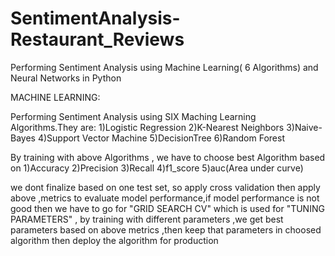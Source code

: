 # SentimentAnalysis-Restaurant_Reviews
Performing Sentiment Analysis using Machine Learning( 6 Algorithms) and Neural Networks  in Python

MACHINE LEARNING:

Performing Sentiment Analysis using SIX Maching Learning Algorithms.They are:
      1)Logistic Regression
      2)K-Nearest Neighbors
      3)Naive-Bayes
      4)Support Vector Machine
      5)DecisionTree
      6)Random Forest
      
By training with above Algorithms , we have to choose best Algorithm based on
      1)Accuracy
      2)Precision
      3)Recall
      4)f1_score
      5)auc(Area under curve)
      
we dont finalize based on one test set, so apply cross validation then apply above ,metrics to evaluate model performance,if model performance is not good then we have to go for "GRID SEARCH CV" which is used for "TUNING PARAMETERS" , by training with different parameters ,we get best parameters based on above metrics ,then keep that parameters in choosed algorithm then deploy the algorithm for production
